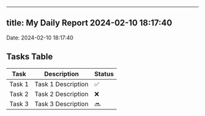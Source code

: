 
---
title: My Daily Report 2024-02-10 18:17:40
---

Date: 2024-02-10 18:17:40

## Tasks Table

| Task | Description | Status |
|------|-------------|--------|
| Task 1 | Task 1 Description | ✅ |
| Task 2 | Task 2 Description | ❌ |
| Task 3 | Task 3 Description | 🔜 |
